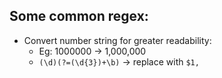 ## Some common regex:

- Convert number string for greater readability:
  - Eg: 1000000 -> 1,000,000
  - `(\d)(?=(\d{3})+\b)` -> replace with `$1,`
